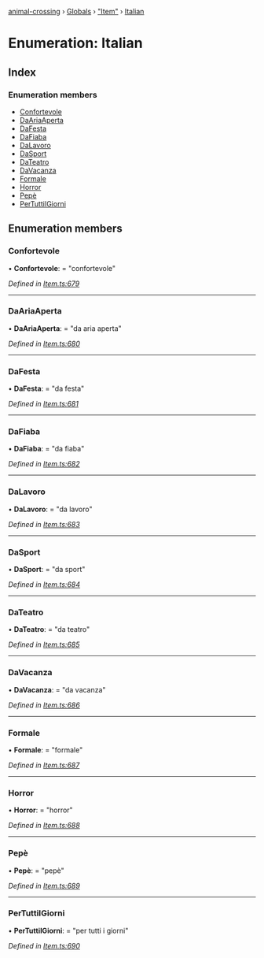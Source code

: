 [animal-crossing](../README.md) › [Globals](../globals.md) › ["Item"](../modules/_item_.md) › [Italian](_item_.italian.md)

# Enumeration: Italian

## Index

### Enumeration members

* [Confortevole](_item_.italian.md#confortevole)
* [DaAriaAperta](_item_.italian.md#daariaaperta)
* [DaFesta](_item_.italian.md#dafesta)
* [DaFiaba](_item_.italian.md#dafiaba)
* [DaLavoro](_item_.italian.md#dalavoro)
* [DaSport](_item_.italian.md#dasport)
* [DaTeatro](_item_.italian.md#dateatro)
* [DaVacanza](_item_.italian.md#davacanza)
* [Formale](_item_.italian.md#formale)
* [Horror](_item_.italian.md#horror)
* [Pepè](_item_.italian.md#pepè)
* [PerTuttiIGiorni](_item_.italian.md#pertuttiigiorni)

## Enumeration members

###  Confortevole

• **Confortevole**: = "confortevole"

*Defined in [Item.ts:679](https://github.com/Norviah/animal-crossing/blob/4ad5c16/module/types/Item.ts#L679)*

___

###  DaAriaAperta

• **DaAriaAperta**: = "da aria aperta"

*Defined in [Item.ts:680](https://github.com/Norviah/animal-crossing/blob/4ad5c16/module/types/Item.ts#L680)*

___

###  DaFesta

• **DaFesta**: = "da festa"

*Defined in [Item.ts:681](https://github.com/Norviah/animal-crossing/blob/4ad5c16/module/types/Item.ts#L681)*

___

###  DaFiaba

• **DaFiaba**: = "da fiaba"

*Defined in [Item.ts:682](https://github.com/Norviah/animal-crossing/blob/4ad5c16/module/types/Item.ts#L682)*

___

###  DaLavoro

• **DaLavoro**: = "da lavoro"

*Defined in [Item.ts:683](https://github.com/Norviah/animal-crossing/blob/4ad5c16/module/types/Item.ts#L683)*

___

###  DaSport

• **DaSport**: = "da sport"

*Defined in [Item.ts:684](https://github.com/Norviah/animal-crossing/blob/4ad5c16/module/types/Item.ts#L684)*

___

###  DaTeatro

• **DaTeatro**: = "da teatro"

*Defined in [Item.ts:685](https://github.com/Norviah/animal-crossing/blob/4ad5c16/module/types/Item.ts#L685)*

___

###  DaVacanza

• **DaVacanza**: = "da vacanza"

*Defined in [Item.ts:686](https://github.com/Norviah/animal-crossing/blob/4ad5c16/module/types/Item.ts#L686)*

___

###  Formale

• **Formale**: = "formale"

*Defined in [Item.ts:687](https://github.com/Norviah/animal-crossing/blob/4ad5c16/module/types/Item.ts#L687)*

___

###  Horror

• **Horror**: = "horror"

*Defined in [Item.ts:688](https://github.com/Norviah/animal-crossing/blob/4ad5c16/module/types/Item.ts#L688)*

___

###  Pepè

• **Pepè**: = "pepè"

*Defined in [Item.ts:689](https://github.com/Norviah/animal-crossing/blob/4ad5c16/module/types/Item.ts#L689)*

___

###  PerTuttiIGiorni

• **PerTuttiIGiorni**: = "per tutti i giorni"

*Defined in [Item.ts:690](https://github.com/Norviah/animal-crossing/blob/4ad5c16/module/types/Item.ts#L690)*
